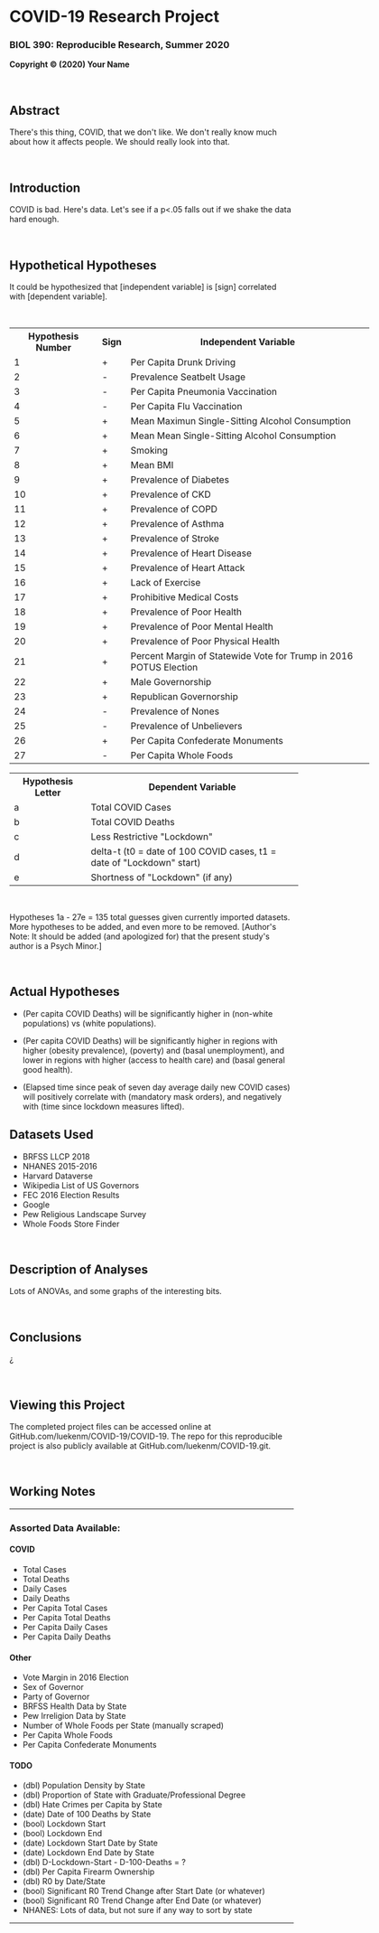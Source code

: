 # COVID-19 Research Project

### BIOL 390: Reproducible Research, Summer 2020

**Copyright © (2020) Your Name**

<br/>

## Abstract

There's this thing, COVID, that we don't like. We don't really know much about how it affects people. We should really look into that.

<br/>

## Introduction

COVID is bad. Here's data. Let's see if a p<.05 falls out if we shake the data hard enough.

<br/>

## Hypothetical Hypotheses

It could be hypothesized that [independent variable] is [sign] correlated with [dependent variable].

<br/>

<table style="width:638px">
  <tr>
    <th>Hypothesis Number</th>
    <th>Sign</th>
    <th>Independent Variable</th>
  </tr>
  <tr>
    <td>1</td>
    <td>+</td>
    <td>Per Capita Drunk Driving</td>
  </tr>
  <tr>
    <td>2</td>
    <td>-</td>
    <td>Prevalence Seatbelt Usage</td>
  </tr>
  <tr>
    <td>3</td>
    <td>-</td>
    <td>Per Capita Pneumonia Vaccination</td>
  </tr>
  <tr>
    <td>4</td>
    <td>-</td>
    <td>Per Capita Flu Vaccination</td>
  </tr>
  <tr>
    <td>5</td>
    <td>+</td>
    <td>Mean Maximun Single-Sitting Alcohol Consumption</td>
  </tr>
  <tr>
    <td>6</td>
    <td>+</td>
    <td>Mean Mean Single-Sitting Alcohol Consumption</td>
  </tr>
  <tr>
    <td>7</td>
    <td>+</td>
    <td>Smoking</td>
  </tr>
  <tr>
    <td>8</td>
    <td>+</td>
    <td>Mean BMI</td>
  </tr>
  <tr>
    <td>9</td>
    <td>+</td>
    <td>Prevalence of Diabetes</td>
  </tr>
  <tr>
    <td>10</td>
    <td>+</td>
    <td>Prevalence of CKD</td>
  </tr>
  <tr>
    <td>11</td>
    <td>+</td>
    <td>Prevalence of COPD</td>
  </tr>
  <tr>
    <td>12</td>
    <td>+</td>
    <td>Prevalence of Asthma</td>
  </tr>
  <tr>
    <td>13</td>
    <td>+</td>
    <td>Prevalence of Stroke</td>
  </tr>
  <tr>
    <td>14</td>
    <td>+</td>
    <td>Prevalence of Heart Disease</td>
  </tr>
  <tr>
    <td>15</td>
    <td>+</td>
    <td>Prevalence of Heart Attack</td>
  </tr>
  <tr>
    <td>16</td>
    <td>+</td>
    <td>Lack of Exercise</td>
  </tr>
  <tr>
    <td>17</td>
    <td>+</td>
    <td>Prohibitive Medical Costs</td>
  </tr>
  <tr>
    <td>18</td>
    <td>+</td>
    <td>Prevalence of Poor Health</td>
  </tr>
  <tr>
    <td>19</td>
    <td>+</td>
    <td>Prevalence of Poor Mental Health</td>
  </tr>
  <tr>
    <td>20</td>
    <td>+</td>
    <td>Prevalence of Poor Physical Health</td>
  </tr>
  <tr>
    <td>21</td>
    <td>+</td>
    <td>Percent Margin of Statewide Vote for Trump in 2016 POTUS Election</td>
  </tr>
  <tr>
    <td>22</td>
    <td>+</td>
    <td>Male Governorship</td>
  </tr>
  <tr>
    <td>23</td>
    <td>+</td>
    <td>Republican Governorship</td>
  </tr>
  <tr>
    <td>24</td>
    <td>-</td>
    <td>Prevalence of Nones</td>
  </tr>
  <tr>
    <td>25</td>
    <td>-</td>
    <td>Prevalence of Unbelievers</td>
  </tr>
  <tr>
    <td>26</td>
    <td>+</td>
    <td>Per Capita Confederate Monuments</td>
  </tr>
  <tr>
    <td>27</td>
    <td>-</td>
    <td>Per Capita Whole Foods</td>
  </tr>
</table>

<table style="width:512px">
  <tr>
    <th>Hypothesis Letter</th>
    <th>Dependent Variable</th>
  </tr>
  <tr>
    <td>a</td>
    <td>Total COVID Cases</td>
  </tr>
  <tr>
    <td>b</td>
    <td>Total COVID Deaths</td>
  </tr>
  <tr>
    <td>c</td>
    <td>Less Restrictive "Lockdown"</td>
  </tr>
  <tr>
    <td>d</td>
    <td>delta-t (t0 = date of 100 COVID cases, t1 = date of "Lockdown" start)</td>
  </tr>
  <tr>
    <td>e</td>
    <td>Shortness of "Lockdown" (if any)</td>
  </tr>
</table>

<br/>

Hypotheses 1a - 27e = 135 total guesses given currently imported datasets. More hypotheses to be added, and even more to be removed. [Author's Note: It should be added (and apologized for) that the present study's author is a Psych Minor.]

<br/>

## **Actual** Hypotheses

* (Per capita COVID Deaths) will be significantly higher in (non-white populations) vs (white populations).

* (Per capita COVID Deaths) will be significantly higher in regions with higher (obesity prevalence), (poverty) and (basal unemployment), and lower in regions with higher (access to health care) and (basal general good health).

* (Elapsed time since peak of seven day average daily new COVID cases) will positively correlate with (mandatory mask orders), and negatively with (time since lockdown measures lifted).

## Datasets Used

* BRFSS LLCP 2018
* NHANES 2015-2016
* Harvard Dataverse
* Wikipedia List of US Governors
* FEC 2016 Election Results
* Google
* Pew Religious Landscape Survey
* Whole Foods Store Finder

<br/>

## Description of Analyses

Lots of ANOVAs, and some graphs of the interesting bits.

<br/>

## Conclusions

¿

<br/>

## Viewing this Project

The completed project files can be accessed online at GitHub.com/luekenm/COVID-19/COVID-19. The repo for this reproducible project is also publicly available at GitHub.com/luekenm/COVID-19.git.

<br/>

## Working Notes

---

### Assorted Data Available:

#### COVID

* Total Cases
* Total Deaths
* Daily Cases
* Daily Deaths
* Per Capita Total Cases
* Per Capita Total Deaths
* Per Capita Daily Cases
* Per Capita Daily Deaths

#### Other

* Vote Margin in 2016 Election
* Sex of Governor
* Party of Governor
* BRFSS Health Data by State
* Pew Irreligion Data by State
* Number of Whole Foods per State (manually scraped)
* Per Capita Whole Foods
* Per Capita Confederate Monuments

#### TODO

* (dbl) Population Density by State
* (dbl) Proportion of State with Graduate/Professional Degree
* (dbl) Hate Crimes per Capita by State
* (date) Date of 100 Deaths by State
* (bool) Lockdown Start
* (bool) Lockdown End
* (date) Lockdown Start Date by State
* (date) Lockdown End Date by State
* (dbl) D-Lockdown-Start - D-100-Deaths = ?
* (dbl) Per Capita Firearm Ownership
* (dbl) R0 by Date/State
* (bool) Significant R0 Trend Change after Start Date (or whatever)
* (bool) Significant R0 Trend Change after End Date (or whatever)
* NHANES: Lots of data, but not sure if any way to sort by state

---